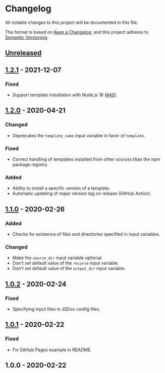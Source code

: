 # Changelog
All notable changes to this project will be documented in this file.

The format is based on [Keep a Changelog](https://keepachangelog.com/en/1.0.0/),
and this project adheres to [Semantic Versioning](https://semver.org).

## [Unreleased]


## [1.2.1] - 2021-12-07
### Fixed
- Support template installation with Node.js 16 ([#40](https://github.com/andstor/jsdoc-action/issues/40)).


## [1.2.0] - 2020-04-21
### Changed
- Deprecates the `template_name` input variable in favor of `template`.

### Fixed
- Correct handling of templates installed from other sources than the npm package registry.

### Added
- Ability to install a specific version of a template.
- Automatic updating of major version tag on release (GitHub Action).

## [1.1.0] - 2020-02-26
### Added
- Checks for existence of files and directories specified in input variables.

### Changed
- Make the `source_dir` input variable optional.
- Don't set default value of the `recurse` input variable.
- Don't set default value of the `output_dir` input variable.

## [1.0.2] - 2020-02-24
### Fixed
- Specifying input files in JSDoc config files.

## [1.0.1] - 2020-02-22
### Fixed
- Fix GitHub Pages example in README.

## 1.0.0 - 2020-02-22

[Unreleased]: https://github.com/andstor/jsdoc-action/compare/v1.2.1...HEAD
[1.2.1]: https://github.com/andstor/jsdoc-action/compare/v1.2.0...v1.2.1
[1.2.0]: https://github.com/andstor/jsdoc-action/compare/v1.1.0...v1.2.0
[1.1.0]: https://github.com/andstor/jsdoc-action/compare/v1.0.2...v1.1.0
[1.0.2]: https://github.com/andstor/jsdoc-action/compare/v1.0.1...v1.0.2
[1.0.1]: https://github.com/andstor/jsdoc-action/compare/v1.0.0...v1.0.1
